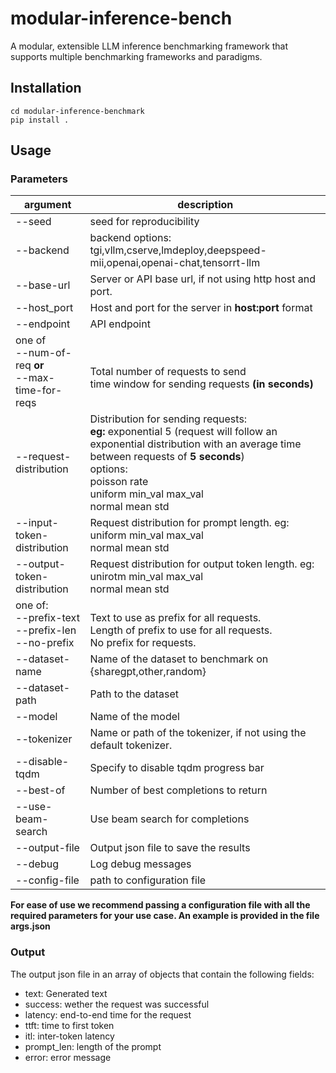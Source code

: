 # modular-inference-bench
A modular, extensible LLM inference benchmarking framework that supports multiple benchmarking frameworks and paradigms.

## Installation
```
cd modular-inference-benchmark
pip install .
```

## Usage
### Parameters
| argument | description |
| --- | --- |
| --seed |seed for reproducibility|
| --backend | backend options: tgi,vllm,cserve,lmdeploy,deepspeed-mii,openai,openai-chat,tensorrt-llm|
| --base-url | Server or API base url, if not using http host and port. |
| --host_port | Host and port for the server in **host:port** format |
| --endpoint | API endpoint |
| one of <br> --num-of-req **or** <br> --max-time-for-reqs | <br> Total number of requests to send <br> time window for sending requests **(in seconds)**|
| --request-distribution | Distribution for sending requests: <br> **eg:** exponential 5 (request will follow an exponential distribution with an average time between requests of **5 seconds**) <br> options: <br> poisson rate <br> uniform min_val max_val <br> normal mean std | 
|--input-token-distribution | Request distribution for prompt length. eg: <br> uniform min_val max_val <br> normal mean std|
| --output-token-distribution | Request distribution for output token length. eg: <br> unirotm min_val max_val <br> normal mean std |
| one of:<br>--prefix-text<br>--prefix-len<br>--no-prefix | <br> Text to use as prefix for all requests. <br> Length of prefix to use for all requests. <br> No prefix for requests. |
| --dataset-name | Name of the dataset to benchmark on <br> {sharegpt,other,random} |
| --dataset-path | Path to the dataset |
| --model | Name of the model |
| --tokenizer | Name or path of the tokenizer, if not using the default tokenizer.
| --disable-tqdm | Specify to disable tqdm progress bar |
| --best-of | Number of best completions to return |
| --use-beam-search | Use beam search for completions |
| --output-file | Output json file to save the results |
| --debug | Log debug messages |
| --config-file | path to configuration file

**For ease of use we recommend passing a configuration file with all the required parameters for your use case. An example is provided in the file args.json**

### Output
The output json file in an array of objects that contain the following fields:<br>
* text: Generated text
* success: wether the request was successful
* latency: end-to-end time for the request
* ttft: time to first token
* itl: inter-token latency
* prompt_len: length of the prompt
* error: error message